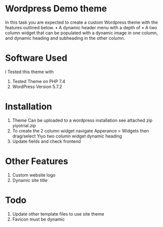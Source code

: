 # Wordpress Demo theme

In this task you are expected to create a custom Wordpress theme with the features
outlined below.
• A dynamic header menu with a depth of
• A two column widget that can be populated with a dynamic
  image in one column, and dynamic heading and subheading in
  the other column.

# Software Used

I Tested this theme with

1.  Tested Theme on PHP 7.4
2.  WordPress Version 5.7.2

# Installation

1. Theme Can be uploaded to a wordpress installation see attached zip yiyotrial.zip
2. To create the 2 column widget navigate Apperance > Widgets then drag/select Yiyo two column widget dynamic heading
3. Update fields and check frontend 


# Other Features

1. Custom website logo
2. Dynamic site title

# Todo
1. Update other template files to use site theme
2. Favicon must be dynamic